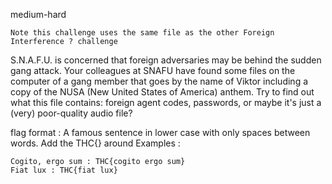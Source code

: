 medium-hard

    Note this challenge uses the same file as the other Foreign Interference ? challenge

S.N.A.F.U. is concerned that foreign adversaries may be behind the sudden gang attack. Your colleagues at SNAFU have found some files on the computer of a gang member that goes by the name of Viktor including a copy of the NUSA (New United States of America) anthem. Try to find out what this file contains: foreign agent codes, passwords, or maybe it's just a (very) poor-quality audio file?

flag format : A famous sentence in lower case with only spaces between words. Add the THC{} around Examples :

    Cogito, ergo sum : THC{cogito ergo sum}
    Fiat lux : THC{fiat lux}
